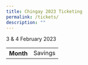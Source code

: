 ```yaml
---
title: Chingay 2023 Ticketing
permalink: /tickets/
description: ""
---
```

<div><img src=""></div>
<div> 3 & 4 February 2023</div>

<table border="0" width="100%">
<tr>
    <th>Month</th>
    <td>Savings</th>
 </tr>
 </table>